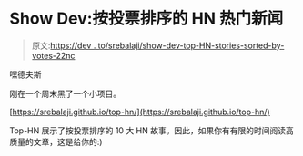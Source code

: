 # Show Dev:按投票排序的 HN 热门新闻

> 原文:[https://dev . to/srebalaji/show-dev-top-HN-stories-sorted-by-votes-22nc](https://dev.to/srebalaji/show-dev-top-hn-stories-sorted-by-votes-22nc)

嘿德夫斯

刚在一个周末黑了一个小项目。

[https://srebalaji.github.io/top-hn/](https://srebalaji.github.io/top-hn/)

Top-HN 展示了按投票排序的 10 大 HN 故事。因此，如果你有有限的时间阅读高质量的文章，这是给你的:)